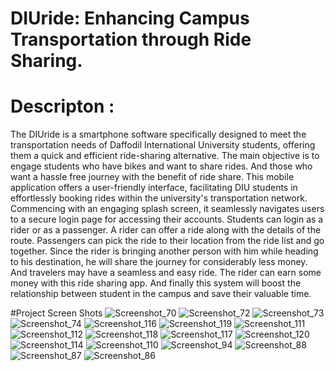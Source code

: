 # DIUride: Enhancing Campus Transportation through Ride Sharing.
# Descripton :
The DIUride is a smartphone software specifically designed to meet the transportation 
needs of Daffodil International University students, offering them a quick and efficient 
ride-sharing alternative. The main objective is to engage students who have bikes and 
want to share rides. And those who want a hassle free journey with the benefit of ride 
share. This mobile application offers a user-friendly interface, facilitating DIU students in 
effortlessly booking rides within the university's transportation network. Commencing 
with an engaging splash screen, it seamlessly navigates users to a secure login page for 
accessing their accounts. Students can login as a rider or as a passenger. A rider can offer 
a ride along with the details of the route. Passengers can pick the ride to their location 
from the ride list and go together. Since the rider is bringing another person with him 
while heading to his destination, he will share the journey for considerably less money. 
And travelers may have a seamless and easy ride. The rider can earn some money with 
this ride sharing app. And finally this system will boost the relationship between student 
in the campus and save their valuable time.

#Project Screen Shots
![Screenshot_70](https://github.com/JImaruf/DIUride_App/assets/95274187/596a087a-d73a-4089-ab5e-33295c16cd1a) ![Screenshot_72](https://github.com/JImaruf/DIUride_App/assets/95274187/126339ee-90d4-4385-85af-f86824997ace)
![Screenshot_73](https://github.com/JImaruf/DIUride_App/assets/95274187/c2bf3c48-dc9e-449e-b01a-0ad7d935e418)
![Screenshot_74](https://github.com/JImaruf/DIUride_App/assets/95274187/fd91e307-68bc-4a40-9f1d-9e2f9abb7229)
![Screenshot_116](https://github.com/JImaruf/DIUride_App/assets/95274187/4b4a6916-dc3a-41f2-a8f8-a95fb66765e6)
![Screenshot_119](https://github.com/JImaruf/DIUride_App/assets/95274187/0959073f-f1aa-4dcb-8c19-27b1d1d0daaf)
![Screenshot_111](https://github.com/JImaruf/DIUride_App/assets/95274187/87eefb54-2f4c-4006-9114-020bbd6d7abb)
![Screenshot_112](https://github.com/JImaruf/DIUride_App/assets/95274187/3c0eb26f-64a4-4c78-bd88-55bc1cbe07e7)
![Screenshot_118](https://github.com/JImaruf/DIUride_App/assets/95274187/9501a5d5-192f-4765-a27c-75776c4bd330)
![Screenshot_117](https://github.com/JImaruf/DIUride_App/assets/95274187/d484a54e-0563-4759-88e6-a43b2b6a9aeb)
![Screenshot_120](https://github.com/JImaruf/DIUride_App/assets/95274187/4508ddd9-09be-4807-a4ea-68c332b25081)
![Screenshot_114](https://github.com/JImaruf/DIUride_App/assets/95274187/30706310-16c4-491b-b5c2-e5af6d4f4056)
![Screenshot_110](https://github.com/JImaruf/DIUride_App/assets/95274187/06357d62-690c-4d39-be12-4c10f945ad0b)
![Screenshot_94](https://github.com/JImaruf/DIUride_App/assets/95274187/715041b4-36eb-44f9-b8ca-eb4bf116176d)
![Screenshot_88](https://github.com/JImaruf/DIUride_App/assets/95274187/f4e7370c-7135-4b92-a795-8fb48d7bbd7c)
![Screenshot_87](https://github.com/JImaruf/DIUride_App/assets/95274187/9a8261ea-7b42-4b95-911a-b98346e001fe)
![Screenshot_86](https://github.com/JImaruf/DIUride_App/assets/95274187/486020d4-155f-4ce9-b0b9-f801ebbb3b04)
